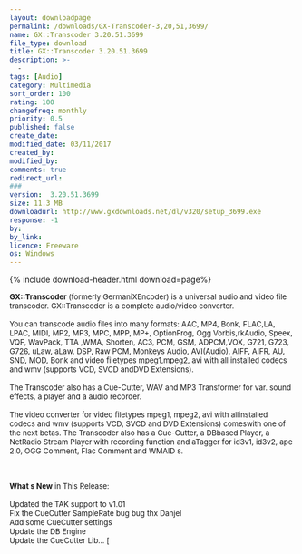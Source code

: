 ```yaml
---
layout: downloadpage
permalink: /downloads/GX-Transcoder-3,20,51,3699/
name: GX::Transcoder 3.20.51.3699
file_type: download
title: GX::Transcoder 3.20.51.3699
description: >-
  -
tags: [Audio]
category: Multimedia
sort_order: 100
rating: 100
changefreq: monthly
priority: 0.5
published: false
create_date: 
modified_date: 03/11/2017
created_by: 
modified_by: 
comments: true
redirect_url: 
### 
version:  3.20.51.3699
size: 11.3 MB
downloadurl: http://www.gxdownloads.net/dl/v320/setup_3699.exe
response: -1
by: 
by_link: 
licence: Freeware
os: Windows
---
```


{% include download-header.html download=page%}

<p style="fix-download-text !important">
<p><font size="2"><p><strong>GX::Transcoder</strong> (formerly GermaniXEncoder) is a universal audio and video file transcoder. GX::Transcoder is a complete audio/video converter.<br />
<br />
You can transcode audio files into many formats: AAC, MP4, Bonk, FLAC,LA, LPAC, MIDI, MP2, MP3, MPC, MPP, MP+, OptionFrog, Ogg Vorbis,rkAudio, Speex, VQF, WavPack, TTA ,WMA, Shorten, AC3, PCM, GSM, ADPCM,VOX, G721, G723, G726, uLaw, aLaw, DSP, Raw PCM, Monkeys Audio, AVI(Audio), AIFF, AIFR, AU, SND, MOD, Bonk and video filetypes mpeg1,mpeg2, avi with all installed codecs and wmv (supports VCD, SVCD andDVD Extensions). <br />
<br />
The Transcoder also has a Cue-Cutter, WAV and MP3 Transformer for var. sound effects, a player and a audio recorder.<br />
<br />
The video converter for video filetypes mpeg1, mpeg2, avi with allinstalled codecs and wmv (supports VCD, SVCD and DVD Extensions) comeswith one of the next betas. The Transcoder also has a Cue-Cutter, a DBbased Player, a NetRadio Stream Player with recording function and aTagger for id3v1, id3v2, ape 2.0, OGG Comment, Flac Comment and WMAID s. </p>
<div class="celltext_big"><br />
<br />
<strong>What s New</strong> in This Release:<br />
<br />
Updated the TAK support to v1.01<br />
Fix the CueCutter SampleRate bug bug thx Danjel<br />
Add some CueCutter settings<br />
Update the DB Engine<br />
Update the CueCutter Lib... [</div></p></p>
